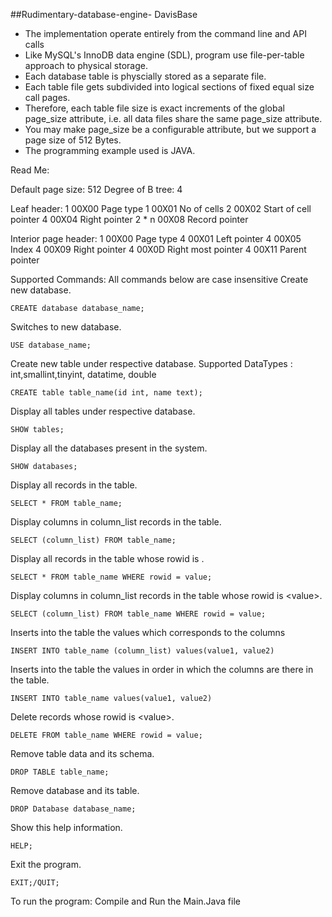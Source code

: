 ##Rudimentary-database-engine- DavisBase

- The implementation operate entirely from the command line and API calls 
- Like MySQL's InnoDB data engine (SDL), program use file-per-table approach to physical storage. 
- Each database table is physcially stored as a separate file. 
- Each table file gets subdivided into logical sections of fixed equal size call pages. 
- Therefore, each table file size is exact increments of the global page_size attribute, i.e. all data files share the same page_size attribute. 
- You may make page_size be a configurable attribute, but we support a page size of 512 Bytes. 
- The programming example used is JAVA.

Read Me:

Default page size: 512 Degree of B tree: 4

Leaf header: 1 00X00 Page type 1 00X01 No of cells 2	00X02 Start of cell pointer 4 00X04 Right pointer 2 * n 00X08 Record pointer

Interior page header: 1 00X00	Page type 4 00X01	Left pointer 4 00X05	Index 4 00X09	Right pointer 4 00X0D	Right most pointer 4 00X11	Parent pointer

Supported Commands: All commands below are case insensitive
Create new database.
```
CREATE database database_name; 
```
Switches to new database.
```
USE database_name;
```
Create new table under respective database.
Supported DataTypes : int,smallint,tinyint, datatime, double
```
CREATE table table_name(id int, name text);
```
Display all tables under respective database.

```
SHOW tables;
```
Display all the databases present in the system.
```
SHOW databases;
```
Display all records in the table.
```
SELECT * FROM table_name;
```
Display columns in column_list records in the table.
```
SELECT (column_list) FROM table_name;
```
Display all records in the table whose rowid is .
```
SELECT * FROM table_name WHERE rowid = value;
```
Display columns in column_list records in the table whose rowid is <value\>.
```
SELECT (column_list) FROM table_name WHERE rowid = value;
```
Inserts into the table the values which corresponds to the columns
```
INSERT INTO table_name (column_list) values(value1, value2)
```
Inserts into the table the values in order in which the columns are there in the table.
```
INSERT INTO table_name values(value1, value2)
```
Delete records whose rowid is <value\>.
```
DELETE FROM table_name WHERE rowid = value;
```
Remove table data and its schema.
```
DROP TABLE table_name;
```
Remove database and its table.
```
DROP Database database_name;
```
Show this help information.
```
HELP;
```
Exit the program.
```
EXIT;/QUIT;
```
To run the program:
Compile and Run the Main.Java file